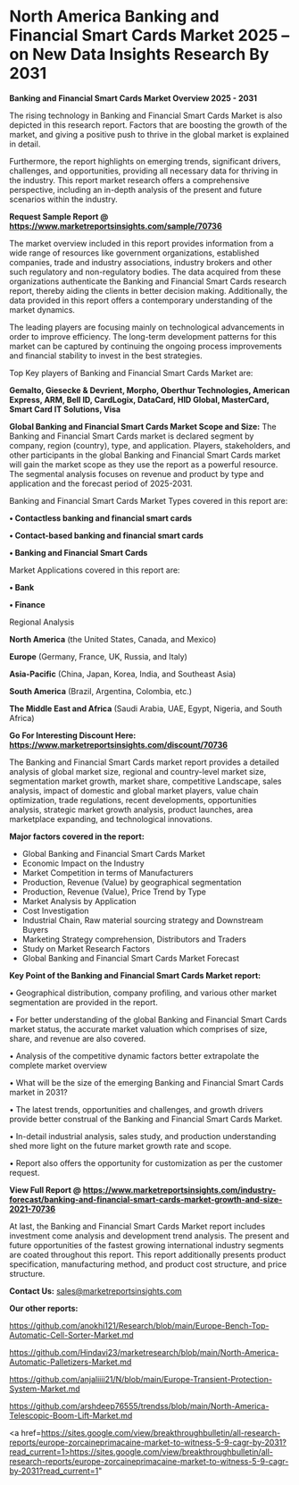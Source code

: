 # North America Banking and Financial Smart Cards Market 2025 – on New Data Insights Research By 2031

<Strong> Banking and Financial Smart Cards Market Overview 2025 - 2031</strong>

The rising technology in Banking and Financial Smart Cards Market is also depicted in this research report. Factors that are boosting the growth of the market, and giving a positive push to thrive in the global market is explained in detail.

Furthermore, the report highlights on emerging trends, significant drivers, challenges, and opportunities, providing all necessary data for thriving in the industry. This report market research offers a comprehensive perspective, including an in-depth analysis of the present and future scenarios within the industry.

<strong>Request Sample Report @ <a href=https://www.marketreportsinsights.com/sample/70736>https://www.marketreportsinsights.com/sample/70736</a></strong>

The market overview included in this report provides information from a wide range of resources like government organizations, established companies, trade and industry associations, industry brokers and other such regulatory and non-regulatory bodies. The data acquired from these organizations authenticate the Banking and Financial Smart Cards research report, thereby aiding the clients in better decision making. Additionally, the data provided in this report offers a contemporary understanding of the market dynamics.

The leading players are focusing mainly on technological advancements in order to improve efficiency. The long-term development patterns for this market can be captured by continuing the ongoing process improvements and financial stability to invest in the best strategies.

Top Key players of Banking and Financial Smart Cards Market are:

<strong>Gemalto, Giesecke & Devrient, Morpho, Oberthur Technologies, American Express, ARM, Bell ID, CardLogix, DataCard, HID Global, MasterCard, Smart Card IT Solutions, Visa</strong>

<strong><b>Global Banking and Financial Smart Cards Market Scope and Size:</b></strong>
The Banking and Financial Smart Cards market is declared segment by company, region (country), type, and application. Players, stakeholders, and other participants in the global Banking and Financial Smart Cards market will gain the market scope as they use the report as a powerful resource. The segmental analysis focuses on revenue and product by type and application and the forecast period of 2025-2031.

Banking and Financial Smart Cards Market Types covered in this report are:

<strong>• Contactless banking and financial smart cards

• Contact-based banking and financial smart cards

• Banking and Financial Smart Cards</strong>

Market Applications covered in this report are:

<strong>• Bank

• Finance</strong> 

Regional Analysis

<strong>North America</strong> (the United States, Canada, and Mexico)

<strong>Europe</strong> (Germany, France, UK, Russia, and Italy)

<strong>Asia-Pacific</strong> (China, Japan, Korea, India, and Southeast Asia)

<strong>South America</strong> (Brazil, Argentina, Colombia, etc.)

<strong>The Middle East and Africa</strong> (Saudi Arabia, UAE, Egypt, Nigeria, and South Africa)

<strong>Go For Interesting Discount Here: <a href=https://www.marketreportsinsights.com/discount/70736>https://www.marketreportsinsights.com/discount/70736</a></strong>

The Banking and Financial Smart Cards market report provides a detailed analysis of global market size, regional and country-level market size, segmentation market growth, market share, competitive Landscape, sales analysis, impact of domestic and global market players, value chain optimization, trade regulations, recent developments, opportunities analysis, strategic market growth analysis, product launches, area marketplace expanding, and technological innovations.

<strong><b>Major factors covered in the report:</b></strong>
<ul>
  <li>Global Banking and Financial Smart Cards Market </li>
  <li>Economic Impact on the Industry</li>
  <li>Market Competition in terms of Manufacturers</li>
  <li>Production, Revenue (Value) by geographical segmentation</li>
  <li>Production, Revenue (Value), Price Trend by Type</li>
  <li>Market Analysis by Application</li>
  <li>Cost Investigation</li>
  <li>Industrial Chain, Raw material sourcing strategy and Downstream Buyers</li>
  <li>Marketing Strategy comprehension, Distributors and Traders</li>
  <li>Study on Market Research Factors</li>
  <li>Global Banking and Financial Smart Cards Market Forecast</li>
</ul>

<strong><b>Key Point of the Banking and Financial Smart Cards Market report:</b></strong>

• Geographical distribution, company profiling, and various other market segmentation are provided in the report.

• For better understanding of the global Banking and Financial Smart Cards market status, the accurate market valuation which comprises of size, share, and revenue are also covered.

• Analysis of the competitive dynamic factors better extrapolate the complete market overview

• What will be the size of the emerging Banking and Financial Smart Cards market in 2031?

• The latest trends, opportunities and challenges, and growth drivers provide better construal of the Banking and Financial Smart Cards Market.

• In-detail industrial analysis, sales study, and production understanding shed more light on the future market growth rate and scope.

• Report also offers the opportunity for customization as per the customer request.

<strong><b>View Full Report @ <a href=https://www.marketreportsinsights.com/industry-forecast/banking-and-financial-smart-cards-market-growth-and-size-2021-70736>https://www.marketreportsinsights.com/industry-forecast/banking-and-financial-smart-cards-market-growth-and-size-2021-70736</a></b></strong>


At last, the Banking and Financial Smart Cards Market report includes investment come analysis and development trend analysis. The present and future opportunities of the fastest growing international industry segments are coated throughout this report. This report additionally presents product specification, manufacturing method, and product cost structure, and price structure.

<strong>Contact Us:</strong>
sales@marketreportsinsights.com

<strong>Our other reports:</strong>

<a href=https://github.com/anokhi121/Research/blob/main/Europe-Bench-Top-Automatic-Cell-Sorter-Market.md>https://github.com/anokhi121/Research/blob/main/Europe-Bench-Top-Automatic-Cell-Sorter-Market.md</a>

<a href=https://github.com/Hindavi23/marketresearch/blob/main/North-America-Automatic-Palletizers-Market.md>https://github.com/Hindavi23/marketresearch/blob/main/North-America-Automatic-Palletizers-Market.md</a>

<a href=https://github.com/anjaliiii21/N/blob/main/Europe-Transient-Protection-System-Market.md>https://github.com/anjaliiii21/N/blob/main/Europe-Transient-Protection-System-Market.md</a>

<a href=https://github.com/arshdeep76555/trendss/blob/main/North-America-Telescopic-Boom-Lift-Market.md>https://github.com/arshdeep76555/trendss/blob/main/North-America-Telescopic-Boom-Lift-Market.md</a>

<a href=https://sites.google.com/view/breakthroughbulletin/all-research-reports/europe-zorcaineprimacaine-market-to-witness-5-9-cagr-by-2031?read_current=1>https://sites.google.com/view/breakthroughbulletin/all-research-reports/europe-zorcaineprimacaine-market-to-witness-5-9-cagr-by-2031?read_current=1</a>"
